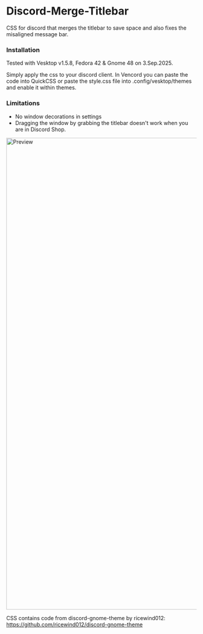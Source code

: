 # Discord-Merge-Titlebar
CSS for discord that merges the titlebar to save space and also fixes the misaligned message bar.

### Installation
Tested with Vesktop v1.5.8, Fedora 42 & Gnome 48 on 3.Sep.2025.

Simply apply the css to your discord client.
In Vencord you can paste the code into QuickCSS or paste the style.css file into .config/vesktop/themes and enable it within themes.

### Limitations
- No window decorations in settings
- Dragging the window by grabbing the titlebar doesn't work when you are in Discord Shop.

<img width="1960" height="1250" alt="Preview" src="https://github.com/user-attachments/assets/d98991e0-20eb-4e59-bb18-a147c8d53aaf" />

CSS contains code from discord-gnome-theme by ricewind012: https://github.com/ricewind012/discord-gnome-theme
